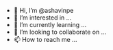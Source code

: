 - 👋 Hi, I’m @ashavinpe
- 👀 I’m interested in ...
- 🌱 I’m currently learning ...
- 💞️ I’m looking to collaborate on ...
- 📫 How to reach me ...

<!---
ashavinpe/ashavinpe is a ✨ special ✨ repository because its `README.md` (this file) appears on your GitHub profile.
You can click the Preview link to take a look at your changes.
--->
